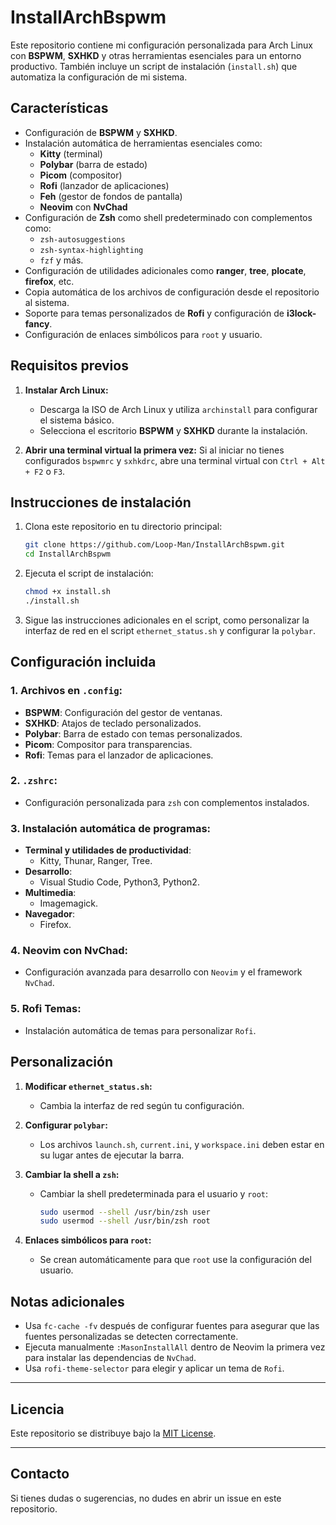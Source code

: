 # InstallArchBspwm

Este repositorio contiene mi configuración personalizada para Arch Linux con **BSPWM**, **SXHKD** y otras herramientas esenciales para un entorno productivo. También incluye un script de instalación (`install.sh`) que automatiza la configuración de mi sistema.

## Características

- Configuración de **BSPWM** y **SXHKD**.
- Instalación automática de herramientas esenciales como:
  - **Kitty** (terminal)
  - **Polybar** (barra de estado)
  - **Picom** (compositor)
  - **Rofi** (lanzador de aplicaciones)
  - **Feh** (gestor de fondos de pantalla)
  - **Neovim** con **NvChad**
- Configuración de **Zsh** como shell predeterminado con complementos como:
  - `zsh-autosuggestions`
  - `zsh-syntax-highlighting`
  - `fzf` y más.
- Configuración de utilidades adicionales como **ranger**, **tree**, **plocate**, **firefox**, etc.
- Copia automática de los archivos de configuración desde el repositorio al sistema.
- Soporte para temas personalizados de **Rofi** y configuración de **i3lock-fancy**.
- Configuración de enlaces simbólicos para `root` y usuario.

## Requisitos previos

1. **Instalar Arch Linux:**
   - Descarga la ISO de Arch Linux y utiliza `archinstall` para configurar el sistema básico.
   - Selecciona el escritorio **BSPWM** y **SXHKD** durante la instalación.

2. **Abrir una terminal virtual la primera vez:**
   Si al iniciar no tienes configurados `bspwmrc` y `sxhkdrc`, abre una terminal virtual con `Ctrl + Alt + F2` o `F3`.

## Instrucciones de instalación

1. Clona este repositorio en tu directorio principal:
   ```bash
   git clone https://github.com/Loop-Man/InstallArchBspwm.git
   cd InstallArchBspwm
   ```

2. Ejecuta el script de instalación:
   ```bash
   chmod +x install.sh
   ./install.sh
   ```

3. Sigue las instrucciones adicionales en el script, como personalizar la interfaz de red en el script `ethernet_status.sh` y configurar la `polybar`.

## Configuración incluida

### **1. Archivos en `.config`:**
- **BSPWM**: Configuración del gestor de ventanas.
- **SXHKD**: Atajos de teclado personalizados.
- **Polybar**: Barra de estado con temas personalizados.
- **Picom**: Compositor para transparencias.
- **Rofi**: Temas para el lanzador de aplicaciones.

### **2. `.zshrc`:**
- Configuración personalizada para `zsh` con complementos instalados.

### **3. Instalación automática de programas:**
- **Terminal y utilidades de productividad**:
  - Kitty, Thunar, Ranger, Tree.
- **Desarrollo**:
  - Visual Studio Code, Python3, Python2.
- **Multimedia**:
  - Imagemagick.
- **Navegador**:
  - Firefox.

### **4. Neovim con NvChad:**
- Configuración avanzada para desarrollo con `Neovim` y el framework `NvChad`.

### **5. Rofi Temas:**
- Instalación automática de temas para personalizar `Rofi`.

## Personalización

1. **Modificar `ethernet_status.sh`:**
   - Cambia la interfaz de red según tu configuración.

2. **Configurar `polybar`:**
   - Los archivos `launch.sh`, `current.ini`, y `workspace.ini` deben estar en su lugar antes de ejecutar la barra.

3. **Cambiar la shell a `zsh`:**
   - Cambiar la shell predeterminada para el usuario y `root`:
     ```bash
     sudo usermod --shell /usr/bin/zsh user
     sudo usermod --shell /usr/bin/zsh root
     ```

4. **Enlaces simbólicos para `root`:**
   - Se crean automáticamente para que `root` use la configuración del usuario.

## Notas adicionales

- Usa `fc-cache -fv` después de configurar fuentes para asegurar que las fuentes personalizadas se detecten correctamente.
- Ejecuta manualmente `:MasonInstallAll` dentro de Neovim la primera vez para instalar las dependencias de `NvChad`.
- Usa `rofi-theme-selector` para elegir y aplicar un tema de `Rofi`.

---

## Licencia

Este repositorio se distribuye bajo la [MIT License](https://opensource.org/licenses/MIT).

---

## Contacto

Si tienes dudas o sugerencias, no dudes en abrir un issue en este repositorio.

